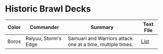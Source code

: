 # Historic Brawl Decks

| Color | Commander | Summary | Text File |
| --- | --- | --- | --- |
| Boros | Raiyuu, Storm's Edge | Samuari and Warriors attack one at a time, multiple times. | [List](Raiyuu,%20Storm's%20Edge.txt) |
